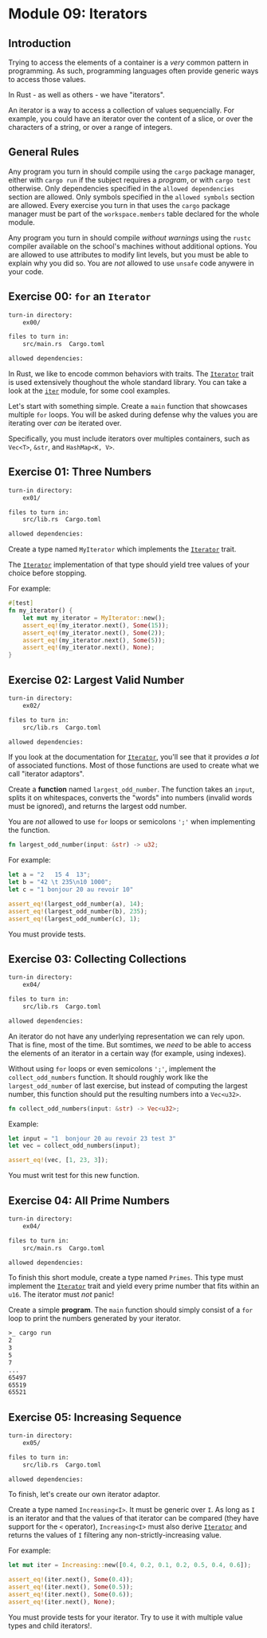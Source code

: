 # Module 09: Iterators

## Introduction

Trying to access the elements of a container is a *very* common pattern in programming. As such,
programming languages often provide generic ways to access those values.

In Rust - as well as others - we have "iterators".

An iterator is a way to access a collection of values sequencially. For example, you could have an
iterator over the content of a slice, or over the characters of a string, or over a range of
integers.

## General Rules

Any program you turn in should compile using the `cargo` package manager, either with `cargo run`
if the subject requires a *program*, or with `cargo test` otherwise. Only dependencies specified
in the `allowed dependencies` section are allowed. Only symbols specified in the `allowed symbols`
section are allowed. Every exercise you turn in that uses the `cargo` package manager must be part
of the `workspace.members` table declared for the whole module.

Any program you turn in should compile *without warnings* using the `rustc` compiler available on
the school's machines without additional options. You are allowed to use attributes to modify lint
levels, but you must be able to explain why you did so. You are *not* allowed to use `unsafe` code
anywere in your code.

## Exercise 00: `for` an `Iterator`

```txt
turn-in directory:
    ex00/

files to turn in:
    src/main.rs  Cargo.toml

allowed dependencies:

```

In Rust, we like to encode common behaviors with traits. The [`Iterator`] trait is used extensively
thoughout the whole standard library. You can take a look at the [`iter`](https://doc.rust-lang.org/std/iter/index.html)
module, for some cool examples.

Let's start with something simple. Create a `main` function that showcases multiple `for` loops.
You will be asked during defense why the values you are iterating over *can* be iterated over.

Specifically, you must include iterators over multiples containers, such as `Vec<T>`, `&str`, and
`HashMap<K, V>`.

## Exercise 01: Three Numbers

```txt
turn-in directory:
    ex01/

files to turn in:
    src/lib.rs  Cargo.toml

allowed dependencies:

```

Create a type named `MyIterator` which implements the [`Iterator`] trait.

The [`Iterator`] implementation of that type should yield tree values of your choice before
stopping.

For example:

```Rust
#[test]
fn my_iterator() {
    let mut my_iterator = MyIterator::new();
    assert_eq!(my_iterator.next(), Some(15));
    assert_eq!(my_iterator.next(), Some(2));
    assert_eq!(my_iterator.next(), Some(5));
    assert_eq!(my_iterator.next(), None);
}
```

## Exercise 02: Largest Valid Number

```txt
turn-in directory:
    ex02/

files to turn in:
    src/lib.rs  Cargo.toml

allowed dependencies:

```

If you look at the documentation for [`Iterator`], you'll see that it provides *a lot* of
associated functions. Most of those functions are used to create what we call "iterator adaptors".

Create a **function** named `largest_odd_number`. The function takes an `input`, splits it on
whitespaces, converts the "words" into numbers (invalid words must be ignored), and returns the
largest odd number.

You are *not* allowed to use `for` loops or semicolons `';'` when implementing the function.

```Rust
fn largest_odd_number(input: &str) -> u32;
```

For example:

```Rust
let a = "2   15 4  13";
let b = "42 \t 235\n10 1000";
let c = "1 bonjour 20 au revoir 10"

assert_eq!(largest_odd_number(a), 14);
assert_eq!(largest_odd_number(b), 235);
assert_eq!(largest_odd_number(c), 1);
```

You must provide tests.

## Exercise 03: Collecting Collections

```txt
turn-in directory:
    ex04/

files to turn in:
    src/lib.rs  Cargo.toml

allowed dependencies:

```

An iterator do not have any underlying representation we can rely upon. That is fine, most of the
time. But somtimes, we *need* to be able to access the elements of an iterator in a certain way
(for example, using indexes).

Without using `for` loops or even semicolons `';'`, implement the `collect_odd_numbers` function.
It should roughly work like the `largest_odd_number` of last exercise, but instead of computing the
largest number, this function should put the resulting numbers into a `Vec<u32>`.

```Rust
fn collect_odd_numbers(input: &str) -> Vec<u32>;
```

Example:

```Rust
let input = "1  bonjour 20 au revoir 23 test 3"
let vec = collect_odd_numbers(input);

assert_eq!(vec, [1, 23, 3]);
```

You must writ test for this new function.

## Exercise 04: All Prime Numbers

```txt
turn-in directory:
    ex04/

files to turn in:
    src/main.rs  Cargo.toml

allowed dependencies:

```

To finish this short module, create a type named `Primes`. This type must implement the
[`Iterator`] trait and yield every prime number that fits within an `u16`. The iterator must *not*
panic!

Create a simple **program**. The `main` function should simply consist of a `for` loop to print the
numbers generated by your iterator.

```txt
>_ cargo run
2
3
5
7
...
65497
65519
65521
```

## Exercise 05: Increasing Sequence

```txt
turn-in directory:
    ex05/

files to turn in:
    src/lib.rs  Cargo.toml

allowed dependencies:

```

To finish, let's create our own iterator adaptor.

Create a type named `Increasing<I>`. It must be generic over `I`. As long as `I` is an iterator and
that the values of that iterator can be compared (they have support for the `<` operator),
`Increasing<I>` must also derive [`Iterator`] and returns the values of `I` filtering any
non-strictly-increasing value.

For example:

```Rust
let mut iter = Increasing::new([0.4, 0.2, 0.1, 0.2, 0.5, 0.4, 0.6]);

assert_eq!(iter.next(), Some(0.4));
assert_eq!(iter.next(), Some(0.5));
assert_eq!(iter.next(), Some(0.6));
assert_eq!(iter.next(), None);
```

You must provide tests for your iterator. Try to use it with multiple value types and child
iterators!.

[`Iterator`]: https://doc.rust-lang.org/std/iter/trait.Iterator.html
